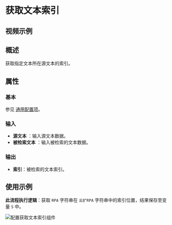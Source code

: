 # 获取文本索引

## 视频示例

## 概述

获取指定文本所在源文本的索引。

## 属性

### 基本

参见 [通用配置项](../Appendix/CommonConfigurationItems.md)。

### 输入

- **源文本** ：输入源文本数据。
- **被检索文本** ：输入被检索的文本数据。

### 输出

- **索引**：被检索的文本索引。

## 使用示例

**此流程执行逻辑**：获取 `RPA` 字符串在 `云扩RPA` 字符串中的索引位置，结果保存至变量 `S` 中。

![配置获取文本索引组件](https://docimages.blob.core.chinacloudapi.cn/images/Activities/getindexoftext20210809.png)
